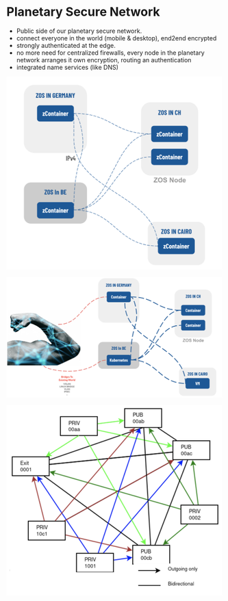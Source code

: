 # Planetary Secure Network 

- Public side of our planetary secure network.
- connect everyone in the world (mobile & desktop), end2end encrypted
- strongly authenticated at the edge.
- no more need for centralized firewalls, every node in the planetary network arranges it own encryption, routing an authentication
- integrated name services (like DNS)

![](img/archi_psn.png)

![](img/archi_psn_bridge.png)

![](img/archi_psn_public.png)
